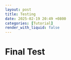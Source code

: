 ```yaml
---
layout: post
title: Testing
date: 2025-02-19 20:49 +0800
categories: [Tutorial]
render_with_liquid: false
---
```

# Final Test

